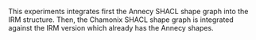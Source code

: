 This experiments integrates first the Annecy SHACL shape graph into the IRM structure. Then, the Chamonix SHACL shape graph is integrated against the IRM version which already has the Annecy shapes.
